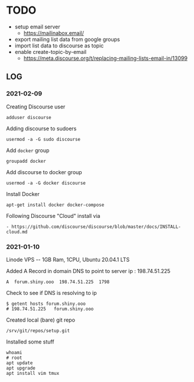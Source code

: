 # TODO

- setup email server
	- https://mailinabox.email/
- export mailing list data from google groups
- import list data to discourse as topic
- enable create-topic-by-email
	- https://meta.discourse.org/t/replacing-mailing-lists-email-in/13099

## LOG

### 2021-02-09

Creating Discourse user

	adduser discourse

Adding discourse to sudoers

	usermod -a -G sudo discourse

Add `docker` group
	
	groupadd docker

Add discourse to docker group

	usermod -a -G docker discourse

Install Docker

	apt-get install docker docker-compose

Following Discourse "Cloud" install via 

	- https://github.com/discourse/discourse/blob/master/docs/INSTALL-cloud.md



### 2021-01-10

Linode VPS -- 1GB Ram, 1CPU, Ubuntu 20.04.1 LTS


Added A Record in domain DNS to point to server ip : 198.74.51.225

	A  forum.shiny.ooo  198.74.51.225  1798


Check to see if DNS is resolving to ip

	$ getent hosts forum.shiny.ooo
	# 198.74.51.225   forum.shiny.ooo


Created local (bare) git repo

	/srv/git/repos/setup.git


Installed some stuff

	whoami
	# root
	apt update
	apt upgrade
	apt install vim tmux
